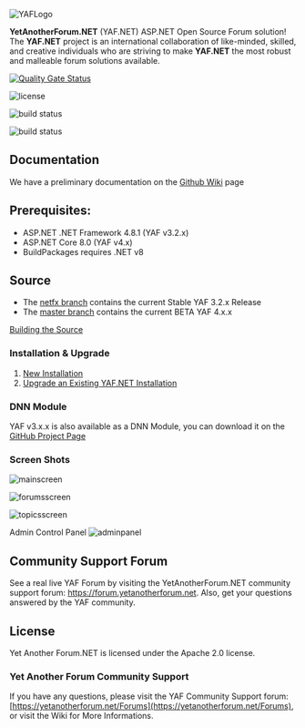 ![YAFLogo](https://raw.githubusercontent.com/YAFNET/YAFNET/master/yafsrc/YetAnotherForum.NET/wwwroot/images/Logos/YAFLogo.svg)

**YetAnotherForum.NET** (YAF.NET) ASP.NET Open Source Forum solution! The **YAF.NET** project is an international collaboration of like-minded, skilled, and creative individuals who are striving to make **YAF.NET** the most robust and malleable forum solutions available.

[![Quality Gate Status](https://sonarcloud.io/api/project_badges/measure?project=YAFNET_YAFNET&metric=alert_status)](https://sonarcloud.io/dashboard?id=YAFNET_YAFNET)

![license](https://img.shields.io/github/license/yafnet/yafnet)

![build status](https://github.com/yafnet/yafnet/actions/workflows/build.yml/badge.svg)

![build status](https://github.com/yafnet/yafnet/actions/workflows/build-netfx.yml/badge.svg)

## Documentation
We have a preliminary documentation on the [Github Wiki](https://github.com/YAFNET/YAFNET/wiki) page

## Prerequisites:
* ASP.NET .NET Framework 4.8.1 (YAF v3.2.x)
* ASP.NET Core 8.0 (YAF v4.x)
* BuildPackages requires .NET v8

## Source 
* The [netfx branch](https://github.com/YAFNET/YAFNET/tree/netfx) contains the current Stable YAF 3.2.x Release
* The [master branch](https://github.com/YAFNET/YAFNET) contains the current BETA YAF 4.x.x

[Building the Source](https://github.com/YAFNET/YAFNET/wiki#building-the-source)

### Installation & Upgrade

1.  [New Installation](https://github.com/YAFNET/YAFNET/wiki#installation)
2.  [Upgrade an Existing YAF.NET Installation](https://github.com/YAFNET/YAFNET/wiki/Upgrade-an-Existing-YAF.NET-Installation)

### DNN Module

YAF v3.x.x is also available as a DNN Module, you can download it on the [GitHub Project Page](https://github.com/YAFNET/YAFNET-DNN)

### Screen Shots

![mainscreen](https://yetanotherforum.net/images/main.png)

![forumsscreen](https://yetanotherforum.net/images/forum.png)

![topicsscreen](https://yetanotherforum.net/images/topic.png)

Admin Control Panel
![adminpanel](https://yetanotherforum.net/images/admin.png)


## Community Support Forum

See a real live YAF Forum by visiting the YetAnotherForum.NET community support forum: https://forum.yetanotherforum.net. Also, get your questions answered by the YAF community.

## License

Yet Another Forum.NET is licensed under the Apache 2.0 license. 


### Yet Another Forum Community Support

If you have any questions, please visit the YAF Community Support forum: [https://yetanotherforum.net/Forums](https://yetanotherforum.net/Forums), or visit the Wiki for More Informations.

